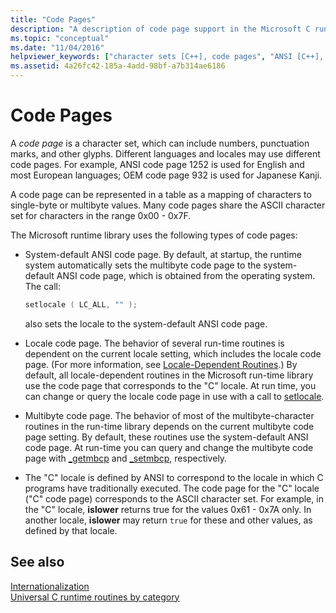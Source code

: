 ```yaml
---
title: "Code Pages"
description: "A description of code page support in the Microsoft C runtime."
ms.topic: "conceptual"
ms.date: "11/04/2016"
helpviewer_keywords: ["character sets [C++], code pages", "ANSI [C++], code pages", "system-default code page", "multibyte code pages [C++]", "localization [C++], code pages", "code pages [C++], types of", "locale code pages [C++]"]
ms.assetid: 4a26fc42-185a-4add-98bf-a7b314ae6186
---
```

# Code Pages

A *code page* is a character set, which can include numbers, punctuation marks, and other glyphs. Different languages and locales may use different code pages. For example, ANSI code page 1252 is used for English and most European languages; OEM code page 932 is used for Japanese Kanji.

A code page can be represented in a table as a mapping of characters to single-byte or multibyte values. Many code pages share the ASCII character set for characters in the range 0x00 - 0x7F.

The Microsoft runtime library uses the following types of code pages:

- System-default ANSI code page. By default, at startup, the runtime system automatically sets the multibyte code page to the system-default ANSI code page, which is obtained from the operating system. The call:

    ```C
    setlocale ( LC_ALL, "" );
    ```

   also sets the locale to the system-default ANSI code page.

- Locale code page. The behavior of several run-time routines is dependent on the current locale setting, which includes the locale code page. (For more information, see [Locale-Dependent Routines](../c-runtime-library/locale.md).) By default, all locale-dependent routines in the Microsoft run-time library use the code page that corresponds to the "C" locale. At run time, you can change or query the locale code page in use with a call to [setlocale](../c-runtime-library/reference/setlocale-wsetlocale.md).

- Multibyte code page. The behavior of most of the multibyte-character routines in the run-time library depends on the current multibyte code page setting. By default, these routines use the system-default ANSI code page. At run-time you can query and change the multibyte code page with [_getmbcp](../c-runtime-library/reference/getmbcp.md) and [_setmbcp](../c-runtime-library/reference/setmbcp.md), respectively.

- The "C" locale is defined by ANSI to correspond to the locale in which C programs have traditionally executed. The code page for the "C" locale ("C" code page) corresponds to the ASCII character set. For example, in the "C" locale, **islower** returns true for the values 0x61 - 0x7A only. In another locale, **islower** may return `true` for these and other values, as defined by that locale.

## See also

[Internationalization](../c-runtime-library/internationalization.md)\
[Universal C runtime routines by category](../c-runtime-library/run-time-routines-by-category.md)
